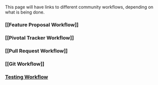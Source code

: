 This page will have links to different community workflows, depending on what is being done.


### [[Feature Proposal Workflow]]

### [[Pivotal Tracker Workflow]]

### [[Pull Request Workflow]]

### [[Git Workflow]]

### [Testing Workflow](https://github.com/diaspora/diaspora/wiki/Testing-workflow)